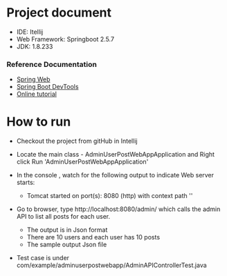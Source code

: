 # Project document

* IDE: Itellij
* Web Framework: Springboot 2.5.7
* JDK: 1.8.233

### Reference Documentation

* [Spring Web](https://docs.spring.io/spring-boot/docs/3.0.5/reference/htmlsingle/#web)
* [Spring Boot DevTools](https://docs.spring.io/spring-boot/docs/3.0.5/reference/htmlsingle/#using.devtools)
* [Online tutorial](https://www.concretepage.com/spring-5/spring-resttemplate-getforobject)


# How to run

* Checkout the project from gitHub in Intellij

* Locate the main class - AdminUserPostWebAppApplication and Right click Run 'AdminUserPostWebAppApplication'

* In the console , watch for the following output to indicate Web server starts:

   - Tomcat started on port(s): 8080 (http) with context path ''

* Go to browser, type http://localhost:8080/admin/ which calls the admin API to list all posts for each user. 
  - The output is in Json format
  - There are 10 users and each user has 10 posts
  - The sample output Json file

* Test case is under com/example/adminuserpostwebapp/AdminAPIControllerTest.java